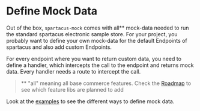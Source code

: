 # Define Mock Data

Out of the box, `spartacus-mock` comes with all\*\* mock-data needed to run the standard spartacus electronic sample store.
For your project, you probably want to define your own mock-data for the default Endpoints of spartacus and also add
custom Endpoints.

For every endpoint where you want to return custom data, you need to define a handler, which intercepts the call to the endpoint and
returns mock data. Every handler needs a route to intercept the call.

> \*\* "all" meaning all base commerce features. Check the [Roadmap](https://valantic.gitbook.io/spartacus-mock/roadmap) to see which feature libs are planned to add

Look at the [examples](../examples/README.md) to see the different ways to define mock data.
